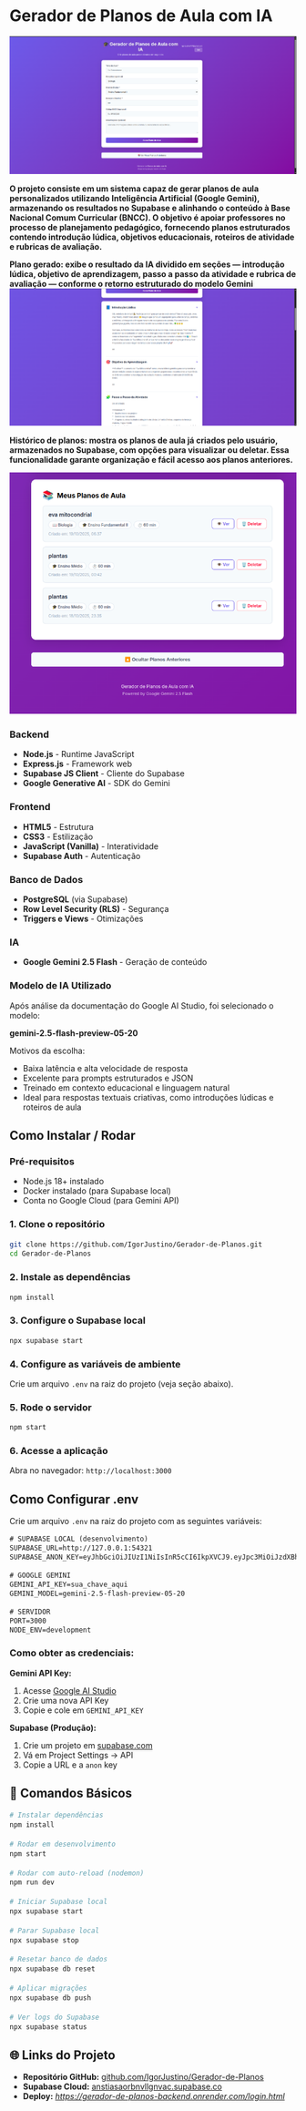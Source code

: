 # Gerador de Planos de Aula com IA

![Gerador de planos](docs/assets/geradordeplanos.png)

**O projeto consiste em um sistema capaz de gerar planos de aula personalizados utilizando Inteligência Artificial (Google Gemini), armazenando os resultados no Supabase e alinhando o conteúdo à Base Nacional Comum Curricular (BNCC). O objetivo é apoiar professores no processo de planejamento pedagógico, fornecendo planos estruturados contendo introdução lúdica, objetivos educacionais, roteiros de atividade e rubricas de avaliação.**

**Plano gerado: exibe o resultado da IA dividido em seções — introdução lúdica, objetivo de aprendizagem, passo a passo da atividade e rubrica de avaliação — conforme o retorno estruturado do modelo Gemini**
![Gerador de planos](docs/assets/pag2.png)

**Histórico de planos: mostra os planos de aula já criados pelo usuário, armazenados no Supabase, com opções para visualizar ou deletar. Essa funcionalidade garante organização e fácil acesso aos planos anteriores.**

![planos anteriores](docs/assets/telafinal.png)

### Backend
- **Node.js** - Runtime JavaScript
- **Express.js** - Framework web
- **Supabase JS Client** - Cliente do Supabase
- **Google Generative AI** - SDK do Gemini

### Frontend
- **HTML5** - Estrutura
- **CSS3** - Estilização
- **JavaScript (Vanilla)** - Interatividade
- **Supabase Auth** - Autenticação

### Banco de Dados
- **PostgreSQL** (via Supabase)
- **Row Level Security (RLS)** - Segurança
- **Triggers e Views** - Otimizações

### IA
- **Google Gemini 2.5 Flash** - Geração de conteúdo

### Modelo de IA Utilizado

Após análise da documentação do Google AI Studio, foi selecionado o modelo:

**gemini-2.5-flash-preview-05-20**

Motivos da escolha:

- Baixa latência e alta velocidade de resposta
- Excelente para prompts estruturados e JSON
- Treinado em contexto educacional e linguagem natural
- Ideal para respostas textuais criativas, como introduções lúdicas e roteiros de aula

##  Como Instalar / Rodar

### Pré-requisitos
- Node.js 18+ instalado
- Docker instalado (para Supabase local)
- Conta no Google Cloud (para Gemini API)

### 1. Clone o repositório
```bash
git clone https://github.com/IgorJustino/Gerador-de-Planos.git
cd Gerador-de-Planos
```

### 2. Instale as dependências
```bash
npm install
```

### 3. Configure o Supabase local
```bash
npx supabase start
```

### 4. Configure as variáveis de ambiente
Crie um arquivo `.env` na raiz do projeto (veja seção abaixo).

### 5. Rode o servidor
```bash
npm start
```

### 6. Acesse a aplicação
Abra no navegador: `http://localhost:3000`

## Como Configurar .env

Crie um arquivo `.env` na raiz do projeto com as seguintes variáveis:

```env
# SUPABASE LOCAL (desenvolvimento)
SUPABASE_URL=http://127.0.0.1:54321
SUPABASE_ANON_KEY=eyJhbGciOiJIUzI1NiIsInR5cCI6IkpXVCJ9.eyJpc3MiOiJzdXBhYmFzZS1kZW1vIiwicm9sZSI6ImFub24iLCJleHAiOjE5ODM4MTI5OTZ9.CRXP1A7WOeoJeXxjNni43kdQwgnWNReilDMblYTn_I0

# GOOGLE GEMINI
GEMINI_API_KEY=sua_chave_aqui
GEMINI_MODEL=gemini-2.5-flash-preview-05-20

# SERVIDOR
PORT=3000
NODE_ENV=development
```

### Como obter as credenciais:

**Gemini API Key:**
1. Acesse [Google AI Studio](https://aistudio.google.com/app/apikey)
2. Crie uma nova API Key
3. Copie e cole em `GEMINI_API_KEY`

**Supabase (Produção):**
1. Crie um projeto em [supabase.com](https://supabase.com)
2. Vá em Project Settings → API
3. Copie a URL e a `anon` key

## 📝 Comandos Básicos

```bash
# Instalar dependências
npm install

# Rodar em desenvolvimento
npm start

# Rodar com auto-reload (nodemon)
npm run dev

# Iniciar Supabase local
npx supabase start

# Parar Supabase local
npx supabase stop

# Resetar banco de dados
npx supabase db reset

# Aplicar migrações
npx supabase db push

# Ver logs do Supabase
npx supabase status
```

## 🌐 Links do Projeto

- **Repositório GitHub:** [github.com/IgorJustino/Gerador-de-Planos](https://github.com/IgorJustino/Gerador-de-Planos)
- **Supabase Cloud:** [anstiasaorbnvllgnvac.supabase.co](https://anstiasaorbnvllgnvac.supabase.co)
- **Deploy:** *https://gerador-de-planos-backend.onrender.com/login.html*

